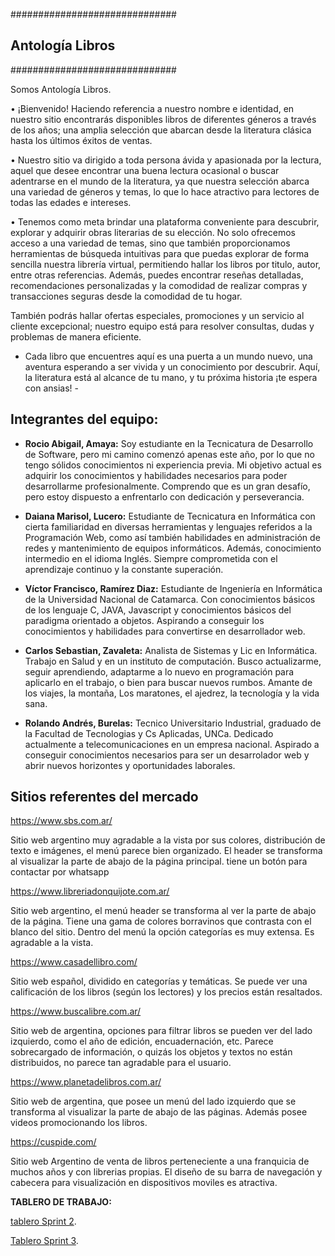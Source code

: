##############################
##    Antología Libros      ##
##############################

Somos Antología Libros.

• ¡Bienvenido! Haciendo referencia a nuestro nombre e identidad, en nuestro sitio encontrarás disponibles libros de diferentes géneros a través de los años; una amplia selección que abarcan desde la literatura clásica hasta los últimos éxitos de ventas.

• Nuestro sitio va dirigido a toda persona ávida y apasionada por la lectura, aquel que desee encontrar una buena lectura ocasional o buscar adentrarse en el mundo de la literatura, ya que nuestra selección abarca una variedad de géneros y temas, lo que lo hace atractivo para lectores de todas las edades e intereses.

• Tenemos como meta brindar una plataforma conveniente para descubrir, explorar y adquirir obras literarias de su elección. 
No solo ofrecemos acceso a una variedad de temas, sino que también proporcionamos herramientas de búsqueda intuitivas para que puedas explorar de forma sencilla nuestra librería virtual, permitiendo hallar los libros por titulo, autor, entre otras referencias. Además, puedes encontrar reseñas detalladas, recomendaciones personalizadas y la comodidad de realizar compras y transacciones seguras desde la comodidad de tu hogar.

También podrás hallar ofertas especiales, promociones y un servicio al cliente excepcional; nuestro equipo está para resolver consultas, dudas y problemas de manera eficiente.

- Cada libro que encuentres aquí es una puerta a un mundo nuevo, una aventura esperando a ser vivida y un conocimiento por descubrir. 
Aquí, la literatura está al alcance de tu mano, y tu próxima historia ¡te espera con ansias! -


## Integrantes del equipo:

* __Rocio Abigail, Amaya:__
Soy estudiante en la Tecnicatura de Desarrollo de Software, pero mi camino comenzó apenas este año, por lo que no tengo sólidos conocimientos ni experiencia previa. Mi objetivo actual es adquirir los conocimientos y habilidades necesarios para poder desarrollarme profesionalmente. Comprendo que es un gran desafío, pero estoy dispuesto a enfrentarlo con dedicación y perseverancia.

* __Daiana Marisol, Lucero:__
Estudiante de Tecnicatura en Informática con cierta familiaridad en diversas herramientas y lenguajes referidos a la Programación Web, como así también habilidades en administración de redes y mantenimiento de equipos informáticos. Además, conocimiento intermedio en el idioma Inglés. Siempre comprometida con el aprendizaje continuo y la constante superación.

* __Víctor Francisco, Ramírez Diaz:__
Estudiante de Ingeniería en Informática de la Universidad Nacional de Catamarca. Con conocimientos básicos de los lenguaje C, JAVA, Javascript y conocimientos básicos del paradigma orientado a objetos. Aspirando  a conseguir los conocimientos y habilidades para convertirse en desarrollador web.

* __Carlos Sebastian, Zavaleta:__
Analista de Sistemas y Lic en Informática. Trabajo en Salud y en un instituto de computación. Busco actualizarme, seguir aprendiendo, adaptarme a lo nuevo en programación para aplicarlo en el trabajo, o bien para buscar nuevos rumbos. Amante de los viajes, la montaña, Los maratones, el ajedrez, la tecnología y la vida sana.

* __Rolando Andrés, Burelas:__
Tecnico Universitario Industrial, graduado de la Facultad de Tecnologias y Cs Aplicadas, UNCa. Dedicado actualmente a
telecomunicaciones en un empresa nacional. Aspirado a conseguir conocimientos necesarios para ser un desarrolador web y abrir nuevos horizontes y oportunidades laborales.

##    Sitios referentes del mercado      ##

https://www.sbs.com.ar/

Sitio web argentino muy agradable a la vista por sus colores, distribución de texto e imágenes, el menú parece bien organizado.
El header se transforma al visualizar la parte de abajo de la página principal.
tiene un botón para contactar por whatsapp

https://www.libreriadonquijote.com.ar/

Sitio web argentino, el menú header se transforma al ver la parte de abajo de la página. Tiene una gama de colores borravinos que contrasta con el blanco del sitio. Dentro del menú la opción categorías es muy extensa. Es agradable a la vista. 

https://www.casadellibro.com/

Sitio web español, dividido en categorías y temáticas. Se puede ver una calificación de los libros (según los lectores) y los precios están resaltados.

https://www.buscalibre.com.ar/

Sitio web de argentina, opciones para filtrar libros se pueden ver del lado izquierdo, como el año de edición, encuadernación, etc. Parece sobrecargado de información, o quizás los objetos y textos no están distribuidos, no parece tan agradable para el usuario.

https://www.planetadelibros.com.ar/

Sitio web de argentina, que posee un menú del lado izquierdo que se transforma al visualizar la parte de abajo de las páginas. Además posee videos promocionando los libros.

https://cuspide.com/

Sitio web Argentino de venta de libros perteneciente a una franquicia de muchos años y con librerias propias. El diseño de su barra de navegación y cabecera para visualización en dispositivos moviles es atractiva.

**TABLERO DE TRABAJO:**

[tablero Sprint 2](https://trello.com/b/xhc1LQYN/sprint-2-html-css-g1 "Tablero Sprint 2").

[Tablero Sprint 3](https://trello.com/b/L09x6f1c/sprint-3-template-engines "Tablero Sprint 3").